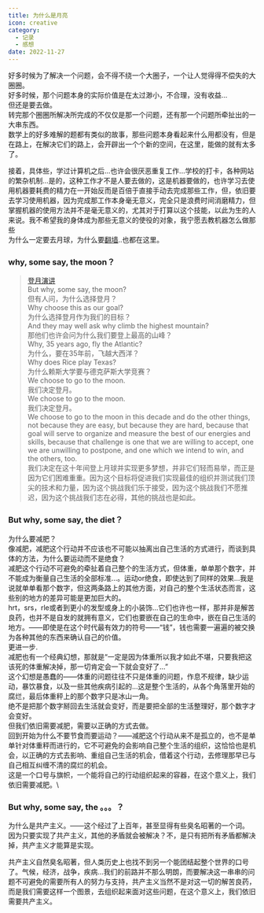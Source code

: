 ```yaml
---
title: 为什么是月亮
icon: creative
category:
  - 记录
  - 感想
date: 2022-11-27
---
```



好多时候为了解决一个问题，会不得不绕一个大圈子，一个让人觉得得不偿失的大圈圈。\
好多时候，那个问题本身的实际价值是在太过渺小，不合理，没有收益...\
但还是要去做。\
转完那个圈圈所解决所完成的不仅仅是那一个问题，还有那一个问题所牵扯出的一大串东西。\
数学上的好多难解的题都有类似的故事，那些问题本身看起来什么用都没有，但是在路上，在解决它们的路上，会开辟出一个个新的空间，在这里，能做的就有太多了。

接着，具体些，学过计算机之后...也许会很厌恶重复工作...学校的打卡，各种网站的繁杂机制...是的，这种工作才不是人要去做的，这是机器要做的，也许学习去使用机器要耗费的精力在一开始反而是百倍于直接手动去完成那些工作，但，依旧要去学习使用机器，因为完成那工作本身毫无意义，完全只是浪费时间消磨精力，但掌握机器的使用方法并不是毫无意义的，尤其对于打算以这个技能，以此为生的人来说。我不希望我的身体成为那些无意义的使役的对象，我宁愿去教机器怎么做那些\
为什么一定要去月球，为什么要[翻墙](go-to-moon.md)..也都在这里。

### why, some say, the moon？

>[登月演讲](https://www.bilibili.com/video/BV1dx41147hb?t=502.3)\
    But why, some say, the moon?\
    但有人问，为什么选择登月？\
    Why choose this as our goal?\
    为什么选择登月作为我们的目标？\
    And they may well ask why climb the highest mountain?\
    那他们也许会问为什么我们要登上最高的山峰？\
    Why, 35 years ago, fly the Atlantic?\
    为什么，要在35年前，飞越大西洋？\
    Why does Rice play Texas?\
    为什么赖斯大学要与德克萨斯大学竞赛？\
    We choose to go to the moon.\
    我们决定登月。\
    We choose to go to the moon.\
    我们决定登月。\
    We choose to go to the moon in this decade and do the other things, not because they are easy, but because they are hard, because that goal will serve to organize and measure the best of our energies and skills, because that challenge is one that we are willing to accept, one we are unwilling to postpone, and one which we intend to win, and the others, too.\
    我们决定在这十年间登上月球并实现更多梦想，并非它们轻而易举，而正是因为它们困难重重。因为这个目标将促进我们实现最佳的组织并测试我们顶尖的技术和力量，因为这个挑战我们乐于接受，因为这个挑战我们不愿推迟，因为这个挑战我们志在必得，其他的挑战也是如此。

### But why, some say, the diet？

为什么要减肥？\
像减肥，减肥这个行动并不应该也不可能以抽离出自己生活的方式进行，而谈到具体的方法，为什么要运动而不是绝食？\
减肥这个行动不可避免的牵扯着自己整个的生活方式，但体重，单单那个数字，并不能成为衡量自己生活的全部标准…。运动or绝食，即使达到了同样的效果…我是说就单单看那个数字，但这两条路上的其他方面，对自己的整个生活状态而言，这些别的地方的差异可能是更加巨大的。\
hrt，srs，rle或者到更小的发型或身上的小装饰…它们也许也一样，那并非是解苦良药，也并不是自发的就拥有意义，它们也要嵌在自己的生命中，嵌在自己生活的地方。——即使是在这个时代最有效力的符号——“钱”，钱也需要一遍遍的被交换为各种其他的东西来确认自己的价值。\
更进一步.\
减肥也有一个经典幻想，那就是“一定是因为体重所以我才如此不堪，只要我把这该死的体重解决掉，那一切肯定会一下就会变好了…”\
这个幻想是愚蠢的——体重的问题往往不只是体重的问题，作息不规律，缺少运动，暴饮暴食，以及一些其他疾病引起的…这是整个生活的，从各个角落里开始的腐烂，最后体重秤上的那个数字只是冰山一角。\
绝不是把那个数字掰回去生活就会变好，而是要把全部的生活整理好，那个数字才会变好。\
但我们依旧需要减肥，需要以正确的方式去做。\
回到开始为什么不要节食而要运动？——减肥这个行动从来不是孤立的，也不是单单针对体重秤而进行的，它不可避免的会影响自己整个生活的组织，这恰恰也是机会，以正确的方式去影响、重组自己生活的机会，借着这个行动，去修理那早已与自己相互纠缠不清的腐烂的机会。\
这是一个口号与旗帜，一个能将自己的行动组织起来的容器，在这个意义上，我们依旧需要减肥。\

### But why, some say, the 。。。？

为什么是共产主义。——这个经过了上百年，甚至显得有些臭名昭著的一个词。\
因为只要实现了共产主义，其他的矛盾就会被解决？不，是只有把所有矛盾都解决掉，共产主义才能算是实现。

共产主义自然臭名昭著，但人类历史上也找不到另一个能团结起整个世界的口号了。气候，经济，战争，疾病…我们的前路并不那么明朗，而要解决这一串串的问题不可避免的需要所有人的努力与支持，共产主义当然不是对这一切的解苦良药，而是我们需要这样一个图景，去组织起来面对这些问题，在这个意义上，我们依旧需要共产主义。
